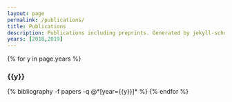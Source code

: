 ```yaml
---
layout: page
permalink: /publications/
title: Publications
description: Publications including preprints. Generated by jekyll-scholar.
years: [2018,2019]
---
```


{% for y in page.years %}
  <h3 class="year">{{y}}</h3>
  {% bibliography -f papers -q @*[year={{y}}]* %}
{% endfor %}
